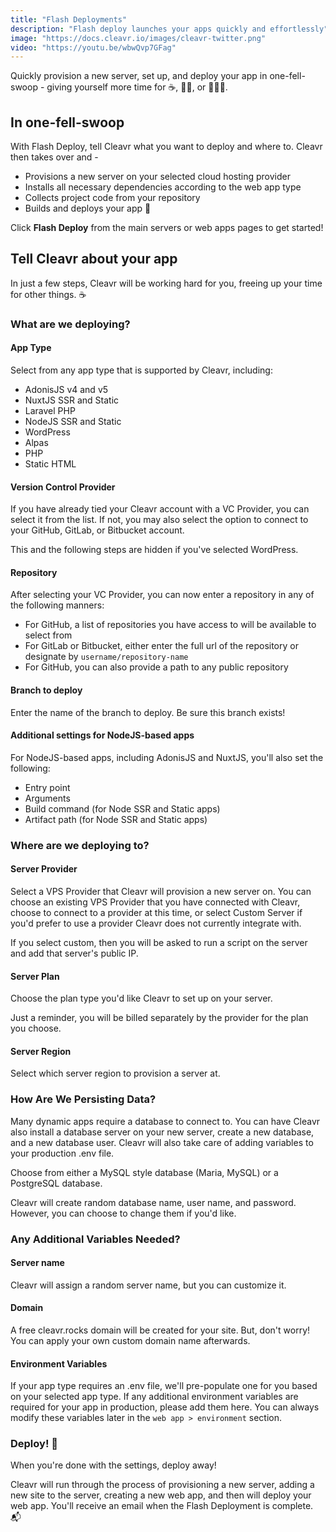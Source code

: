 ```yaml
---
title: "Flash Deployments"
description: "Flash deploy launches your apps quickly and effortlessly"
image: "https://docs.cleavr.io/images/cleavr-twitter.png"
video: "https://youtu.be/wbwQvp7GFag"
---
```


Quickly provision a new server, set up, and deploy your app in one-fell-swoop - giving yourself more time for ☕️, 🚶‍♀️, or 👨🏾‍💻.

<YouTube video="wbwQvp7GFag"></YouTube>

## In one-fell-swoop

With Flash Deploy, tell Cleavr what you want to deploy and where to. Cleavr then takes over and -

- Provisions a new server on your selected cloud hosting provider
- Installs all necessary dependencies according to the web app type
- Collects project code from your repository
- Builds and deploys your app 🚀

Click **Flash Deploy** from the main servers or web apps pages to get started!

## Tell Cleavr about your app

In just a few steps, Cleavr will be working hard for you, freeing up your time for other things. ☕️

### What are we deploying?

#### App Type

Select from any app type that is supported by Cleavr, including:

- AdonisJS v4 and v5
- NuxtJS SSR and Static
- Laravel PHP
- NodeJS SSR and Static
- WordPress
- Alpas
- PHP
- Static HTML

#### Version Control Provider

If you have already tied your Cleavr account with a VC Provider, you can select it from the list. If not, you may also select the option to
connect to your GitHub, GitLab, or Bitbucket account.

<base-info>
This and the following steps are hidden if you've selected WordPress. 
</base-info>

#### Repository

After selecting your VC Provider, you can now enter a repository in any of the following manners:

- For GitHub, a list of repositories you have access to will be available to select from
- For GitLab or Bitbucket, either enter the full url of the repository or designate by `username/repository-name`
- For GitHub, you can also provide a path to any public repository

#### Branch to deploy

Enter the name of the branch to deploy. Be sure this branch exists!

#### Additional settings for NodeJS-based apps

For NodeJS-based apps, including AdonisJS and NuxtJS, you'll also set the following:

- Entry point
- Arguments
- Build command (for Node SSR and Static apps)
- Artifact path (for Node SSR and Static apps)

### Where are we deploying to?

#### Server Provider

Select a VPS Provider that Cleavr will provision a new server on. You can choose an existing VPS Provider that you have connected with Cleavr, choose
to connect to a provider at this time, or select <nuxt-link to="custom-servers">Custom Server</nuxt-link> if you'd prefer to use a provider Cleavr does not currently integrate with.

<base-alert>
If you select <nuxt-link to="custom-servers">custom</nuxt-link>, then you will be asked to run a script on the server and add that server's public IP. 
</base-alert>

#### Server Plan

Choose the plan type you'd like Cleavr to set up on your server.

Just a reminder, you will be billed separately by the provider for the plan you choose.

#### Server Region

Select which server region to provision a server at.

### How Are We Persisting Data?

Many dynamic apps require a database to connect to. You can have Cleavr also install a database server on your new server, create a new database,
and a new database user. Cleavr will also take care of adding variables to your production .env file.

Choose from either a MySQL style database (Maria, MySQL) or a PostgreSQL database.

Cleavr will create random database name, user name, and password. However, you can choose to change them if you'd like.

### Any Additional Variables Needed?

#### Server name

Cleavr will assign a random server name, but you can customize it.

#### Domain

A free cleavr.rocks domain will be created for your site. But, don't worry! You can apply your own custom domain name afterwards.

#### Environment Variables

If your app type requires an .env file, we'll pre-populate one for you based on your selected app type. If any additional environment
variables are required for your app in production, please add them here. You can always modify these variables later in the `web app > environment` section.

### Deploy! 🚀

When you're done with the settings, deploy away!

Cleavr will run through the process of provisioning a new server, adding a new site to the server, creating a new web app, and then
will deploy your web app. You'll receive an email when the Flash Deployment is complete. 📬
